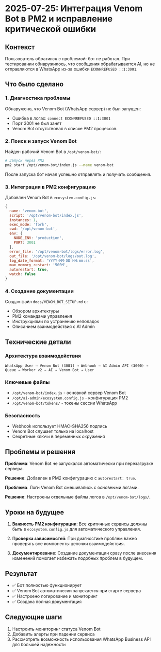 # 2025-07-25: Интеграция Venom Bot в PM2 и исправление критической ошибки

## Контекст

Пользователь обратился с проблемой: бот не работал. При тестировании обнаружилось, что сообщения обрабатываются AI, но не отправляются в WhatsApp из-за ошибки `ECONNREFUSED ::1:3001`.

## Что было сделано

### 1. Диагностика проблемы

Обнаружено, что Venom Bot (WhatsApp сервер) не был запущен:
- Ошибка в логах: `connect ECONNREFUSED ::1:3001`
- Порт 3001 не был занят
- Venom Bot отсутствовал в списке PM2 процессов

### 2. Поиск и запуск Venom Bot

Найден рабочий Venom Bot в `/opt/venom-bot/`:
```bash
# Запуск через PM2
pm2 start /opt/venom-bot/index.js --name venom-bot
```

После запуска бот начал успешно отправлять и получать сообщения.

### 3. Интеграция в PM2 конфигурацию

Добавлен Venom Bot в `ecosystem.config.js`:
```javascript
{
  name: 'venom-bot',
  script: '/opt/venom-bot/index.js',
  instances: 1,
  exec_mode: 'fork',
  cwd: '/opt/venom-bot',
  env: {
    NODE_ENV: 'production',
    PORT: 3001
  },
  error_file: '/opt/venom-bot/logs/error.log',
  out_file: '/opt/venom-bot/logs/out.log',
  log_date_format: 'YYYY-MM-DD HH:mm:ss',
  max_memory_restart: '500M',
  autorestart: true,
  watch: false
}
```

### 4. Создание документации

Создан файл `docs/VENOM_BOT_SETUP.md` с:
- Обзором архитектуры
- PM2 командами управления
- Инструкциями по устранению неполадок
- Описанием взаимодействия с AI Admin

## Технические детали

### Архитектура взаимодействия
```
WhatsApp User → Venom Bot (3001) → Webhook → AI Admin API (3000) → Queue → Worker v2 → AI → Venom Bot → User
```

### Ключевые файлы
- `/opt/venom-bot/index.js` - основной сервер Venom Bot
- `/opt/ai-admin/ecosystem.config.js` - конфигурация PM2
- `/opt/venom-bot/tokens/` - токены сессии WhatsApp

### Безопасность
- Webhook использует HMAC-SHA256 подпись
- Venom Bot слушает только на localhost
- Секретные ключи в переменных окружения

## Проблемы и решения

**Проблема**: Venom Bot не запускался автоматически при перезагрузке сервера.

**Решение**: Добавлен в PM2 конфигурацию с `autorestart: true`.

**Проблема**: Логи Venom Bot смешивались с основными логами.

**Решение**: Настроены отдельные файлы логов в `/opt/venom-bot/logs/`.

## Уроки на будущее

1. **Важность PM2 конфигурации**: Все критичные сервисы должны быть в `ecosystem.config.js` для автоматического управления.

2. **Проверка зависимостей**: При диагностике проблем важно проверять все компоненты цепочки взаимодействия.

3. **Документирование**: Создание документации сразу после внесения изменений помогает избежать подобных проблем в будущем.

## Результат

- ✅ Бот полностью функционирует
- ✅ Venom Bot автоматически запускается при старте сервера
- ✅ Настроено логирование и мониторинг
- ✅ Создана полная документация

## Следующие шаги

1. Настроить мониторинг статуса Venom Bot
2. Добавить алерты при падении сервиса
3. Рассмотреть возможность использования WhatsApp Business API для большей надежности